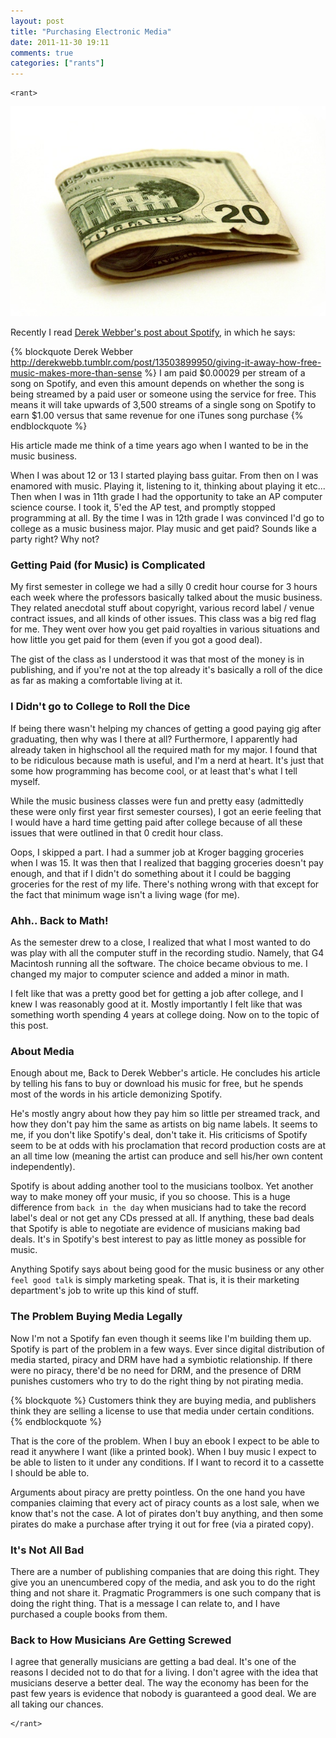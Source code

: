 ```yaml
---
layout: post
title: "Purchasing Electronic Media"
date: 2011-11-30 19:11
comments: true
categories: ["rants"]
---
```


    <rant>

<img src="/images/20-bucks.jpg" class="center" alt="$20" />

Recently I read
[Derek Webber's post about Spotify](http://derekwebb.tumblr.com/post/13503899950/giving-it-away-how-free-music-makes-more-than-sense),
in which he says:

{% blockquote Derek Webber http://derekwebb.tumblr.com/post/13503899950/giving-it-away-how-free-music-makes-more-than-sense %}
 I am paid $0.00029 per stream of a song on Spotify, and even this amount depends on whether the song is being streamed by a paid user or someone using the service for free.  This means it will take upwards of 3,500 streams of a single song on Spotify to earn $1.00 versus that same revenue for one iTunes song purchase
{% endblockquote %}

His article made me think of a time years ago when I wanted to be in the
music business.

<!--more-->

When I was about 12 or 13 I started playing bass guitar.  From then on
I was enamored with music.  Playing it, listening to it, thinking
about playing it etc...  Then when I was in 11th grade I had the
opportunity to take an AP computer science course.  I took it, 5'ed
the AP test, and promptly stopped programming at all.  By the time I
was in 12th grade I was convinced I'd go to college as a music
business major.  Play music and get paid?  Sounds like a party right?  Why not?

### Getting Paid (for Music) is Complicated

My first semester in college we had a silly 0 credit hour course for 3
hours each week where the professors basically talked about the music
business.  They related anecdotal stuff about copyright, various
record label / venue contract issues, and all kinds of other issues.
This class was a big red flag for me.  They went over how you get paid
royalties in various situations and how little you get paid for them
(even if you got a good deal).

The gist of the class as I understood it was that most of the money is
in publishing, and if you're not at the top already it's basically a
roll of the dice as far as making a comfortable living at it.

### I Didn't go to College to Roll the Dice

If being there wasn't helping my chances of getting a good paying gig
after graduating, then why was I there at all?  Furthermore, I
apparently had already taken in highschool all the required math for
my major.  I found that to be ridiculous because math is useful, and
I'm a nerd at heart.  It's just that some how programming has become
cool, or at least that's what I tell myself.

While the music business classes were fun and pretty easy (admittedly
these were only first year first semester courses), I got an eerie
feeling that I would have a hard time getting paid after college
because of all these issues that were outlined in that 0 credit hour
class.

Oops, I skipped a part.  I had a summer job at Kroger bagging groceries when I
was 15.  It was then that I realized that bagging groceries doesn't
pay enough, and that if I didn't do something about it I could be
bagging groceries for the rest of my life.  There's nothing wrong with that
except for the fact that minimum wage isn't a living wage (for me).

### Ahh.. Back to Math!

As the semester drew to a close, I realized that what I most wanted to
do was play with all the computer stuff in the recording studio.
Namely, that G4 Macintosh running all the software.  The choice became
obvious to me.  I changed my major to computer science and added a minor in math.

I felt like that was a pretty good bet for getting a job after
college, and I knew I was reasonably good at it.  Mostly importantly I
felt like that was something worth spending 4 years at college doing.
Now on to the topic of this post.

### About Media

Enough about me, Back to Derek Webber's article.  He concludes his
article by telling his fans to buy or download his music for free, but
he spends most of the words in his article demonizing Spotify.

He's mostly angry about how they pay him so little per streamed track,
and how they don't pay him the same as artists on big name labels.  It
seems to me, if you don't like Spotify's deal, don't take it.  His
criticisms of Spotify seem to be at odds with his proclamation that
record production costs are at an all time low (meaning the artist can
produce and sell his/her own content independently).

Spotify is about adding another tool to the musicians toolbox.  Yet
another way to make money off your music, if you so choose.  This is a
huge difference from `back in the day` when musicians had to take the
record label's deal or not get any CDs pressed at all.  If anything,
these bad deals that Spotify is able to negotiate are evidence of
musicians making bad deals.  It's in Spotify's best interest to pay as
little money as possible for music.

Anything Spotify says about being good for the music business
or any other `feel good talk` is simply marketing speak.  That is, it
is their marketing department's job to write up this kind of stuff.

### The Problem Buying Media Legally

Now I'm not a Spotify fan even though it seems like I'm building them
up.  Spotify is part of the problem in a few ways.  Ever since digital
distribution of media started, piracy and DRM have had a symbiotic relationship.
If there were no piracy, there'd be no need for DRM, and the presence
of DRM punishes customers who try to do the right thing by not
pirating media.

{% blockquote %}
Customers think they are buying media, and publishers think they are
selling a license to use that media under certain conditions.
{% endblockquote %}

That is the core of the problem.  When I buy an ebook I expect to be
able to read it anywhere I want (like a printed book).  When I buy
music I expect to be able to listen to it under any conditions.  If I
want to record it to a cassette I should be able to.

Arguments about piracy are pretty pointless.  On the one hand you have
companies claiming that every act of piracy counts as a lost sale,
when we know that's not the case.  A lot of pirates don't buy
anything, and then some pirates do make a purchase after trying it out for
free (via a pirated copy).

### It's Not All Bad

There are a number of publishing companies that are doing this right.
They give you an unencumbered copy of the media, and ask you to do the
right thing and not share it.  Pragmatic Programmers is one such
company that is doing the right thing.  That is a message I can relate
to, and I have purchased a couple books from them.

### Back to How Musicians Are Getting Screwed

I agree that generally musicians are getting a bad deal.  It's one of
the reasons I decided not to do that for a living.  I don't agree with
the idea that musicians deserve a better deal.  The way the economy
has been for the past few years is evidence that nobody is guaranteed
a good deal.  We are all taking our chances.

    </rant>
